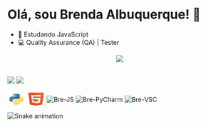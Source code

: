 <h1> Olá, sou Brenda Albuquerque! 👋 </h1>


- 🌱 Estudando JavaScript
- 💻 Quality Assurance (QA) | Tester

         
  
</div>

<div align="center">
  <a href="https://github.com/brenda-albuquerque">
  <img height="180em" src="https://github-readme-stats.vercel.app/api?username=brenda-albuquerque&show_icons=true&theme=dark&include_all_commits==true&count_private==true"/>
    </div>
 
  
  ##
  
  <div> 
  <a href = "mailto:contatobrealbuquerque@gmail.com"><img src="https://img.shields.io/badge/Gmail-D14836?style=for-the-badge&logo=gmail&logoColor=white" target="_blank"></a>
  <a href="https://www.linkedin.com/in/brenda-albuquerque/" target="_blank"><img src="https://img.shields.io/badge/-LinkedIn-%230077B5?style=for-the-badge&logo=linkedin&logoColor=white" target="_blank"></a> 
  </div>
<div style="display: inline_block"><br>
   <img align="center" alt="Bre-Python" height="30" width="40" src="https://raw.githubusercontent.com/devicons/devicon/master/icons/python/python-original.svg">
  <img align="center" alt="Bre-HTML" height="30" width="40" src="https://raw.githubusercontent.com/devicons/devicon/master/icons/html5/html5-original.svg">
  <img align="center" alt="Bre-JS" height="30" width="40"src="https://cdn.jsdelivr.net/gh/devicons/devicon/icons/javascript/javascript-plain.svg"/>
  <img align="center" alt="Bre-PyCharm" height="30" width="40"src="https://cdn.jsdelivr.net/gh/devicons/devicon/icons/pycharm/pycharm-original.svg" />
  <img align="center" alt="Bre-VSC" height="30" width="40"src="https://cdn.jsdelivr.net/gh/devicons/devicon/icons/vscode/vscode-original.svg"/>


 
  ![Snake animation](https://github.com/brenda-albuquerque/brenda-albuquerque/blob/output/github-contribution-grid-snake.svg)
 
</div>
  
<!--
**brenda-albuquerque/brenda-albuquerque** is a ✨ _special_ ✨ repository because its `README.md` (this file) appears on your GitHub profile.

Here are some ideas to get you started:

- 🔭 I’m currently working on ...
- 👯 I’m looking to collaborate on ...
- 🤔 I’m looking for help with ...
- 💬 Ask me about ...
- 📫 How to reach me: ...
- ⚡ Fun fact: ...
-->
